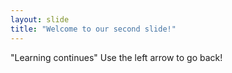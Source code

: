 ```yaml
---
layout: slide
title: "Welcome to our second slide!"
---
```

"Learning continues"
Use the left arrow to go back!
